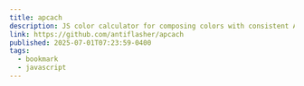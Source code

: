 ```yaml
---
title: apcach
description: JS color calculator for composing colors with consistent APCA contrast ratio.
link: https://github.com/antiflasher/apcach
published: 2025-07-01T07:23:59-0400
tags:
  - bookmark
  - javascript
---
```

